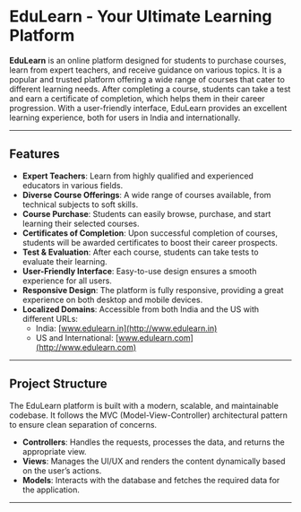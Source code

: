 # EduLearn - Your Ultimate Learning Platform

**EduLearn** is an online platform designed for students to purchase courses, learn from expert teachers, and receive guidance on various topics. It is a popular and trusted platform offering a wide range of courses that cater to different learning needs. After completing a course, students can take a test and earn a certificate of completion, which helps them in their career progression. With a user-friendly interface, EduLearn provides an excellent learning experience, both for users in India and internationally.

---

## Features

- **Expert Teachers**: Learn from highly qualified and experienced educators in various fields.
- **Diverse Course Offerings**: A wide range of courses available, from technical subjects to soft skills.
- **Course Purchase**: Students can easily browse, purchase, and start learning their selected courses.
- **Certificates of Completion**: Upon successful completion of courses, students will be awarded certificates to boost their career prospects.
- **Test & Evaluation**: After each course, students can take tests to evaluate their learning.
- **User-Friendly Interface**: Easy-to-use design ensures a smooth experience for all users.
- **Responsive Design**: The platform is fully responsive, providing a great experience on both desktop and mobile devices.
- **Localized Domains**: Accessible from both India and the US with different URLs:
  - India: [www.edulearn.in](http://www.edulearn.in)
  - US and International: [www.edulearn.com](http://www.edulearn.com)

---

## Project Structure

The EduLearn platform is built with a modern, scalable, and maintainable codebase. It follows the MVC (Model-View-Controller) architectural pattern to ensure clean separation of concerns.

- **Controllers**: Handles the requests, processes the data, and returns the appropriate view.
- **Views**: Manages the UI/UX and renders the content dynamically based on the user’s actions.
- **Models**: Interacts with the database and fetches the required data for the application.

---
